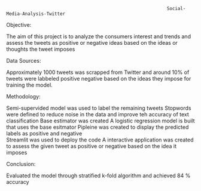                                                                 Social-Media-Analysis-Twitter

Objective:

The aim of this project is to analyze the consumers interest and trends and assess the tweets as positive or negative ideas based on the ideas or thoughts the tweet imposes

Data Sources:

Approximately 1000 tweets was scrapped from Twitter and around 10% of tweets were labbeled positive negative based on the ideas they impose for training the model. 

Methodology:

Semi-supervided model was used to label the remaining tweets
Stopwords were defined to reduce noise in the data and improve teh accuracy of text classification
Base estimator was created 
A logistic regression model is built that uses the base esitmator 
Pipleine was created to display the predicted labels as positive and negative  
Streamlit was used to deploy the code
A interactive application was created to assess the given tweet as positive or negative based on the idea it imposes 

Conclusion:

Evaluated the model through stratified k-fold algorithm and achieved 84 % accuracy
